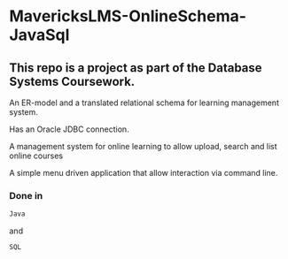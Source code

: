 # MavericksLMS-OnlineSchema-JavaSql
## This repo is a project as part of the Database Systems Coursework. 

An ER-model and a translated relational schema for learning management system.

Has an Oracle JDBC connection.


A management system for online learning to allow upload, search and list online courses

A simple menu driven application that allow interaction via command line.


### Done in
```java
Java
```
and

```sql
SQL
```

